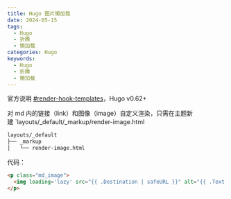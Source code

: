```yaml
---
title: Hugo 图片懒加载
date: 2024-05-15
tags:
  - Hugo
  - 折腾
  - 懒加载
categories: Hugo
keywords:
  - Hugo
  - 折腾
  - 懒加载
---
```

官方说明 [#render-hook-templates](https://gohugo.io/getting-started/configuration-markup/#render-hook-templates)，Hugo v0.62+

对 md 内的链接（link）和图像（image）自定义渲染，只需在主题新建 `layouts/_default/_markup/render-image.html

```html
layouts/_default
├── _markup
│   └── render-image.html
```

代码：

```html
<p class="md_image">
  <img loading='lazy' src="{{ .Destination | safeURL }}" alt="{{ .Text }}" {{ with .Title}} title="{{ . }}"{{ end }} />
</p>
```
